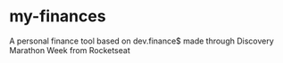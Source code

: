 # my-finances
A personal finance tool based on dev.finance$ made through Discovery Marathon Week from Rocketseat
